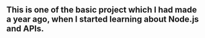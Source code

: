 ## This is one of the basic project which I had made a year ago, when I started learning about Node.js and APIs.
